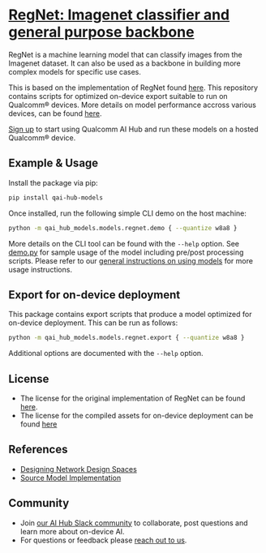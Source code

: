 # [RegNet: Imagenet classifier and general purpose backbone](https://aihub.qualcomm.com/models/regnet)

RegNet is a machine learning model that can classify images from the Imagenet dataset. It can also be used as a backbone in building more complex models for specific use cases.

This is based on the implementation of RegNet found [here](https://github.com/pytorch/vision/blob/main/torchvision/models/regnet.py). This repository contains scripts for optimized on-device
export suitable to run on Qualcomm® devices. More details on model performance
accross various devices, can be found [here](https://aihub.qualcomm.com/models/regnet).

[Sign up](https://myaccount.qualcomm.com/signup) to start using Qualcomm AI Hub and run these models on a hosted Qualcomm® device.




## Example & Usage

Install the package via pip:
```bash
pip install qai-hub-models
```


Once installed, run the following simple CLI demo on the host machine:

```bash
python -m qai_hub_models.models.regnet.demo { --quantize w8a8 }
```
More details on the CLI tool can be found with the `--help` option. See
[demo.py](demo.py) for sample usage of the model including pre/post processing
scripts. Please refer to our [general instructions on using
models](../../../#getting-started) for more usage instructions.

## Export for on-device deployment

This package contains export scripts that produce a model optimized for
on-device deployment. This can be run as follows:

```bash
python -m qai_hub_models.models.regnet.export { --quantize w8a8 }
```
Additional options are documented with the `--help` option.


## License
* The license for the original implementation of RegNet can be found
  [here](https://github.com/pytorch/vision/blob/main/LICENSE).
* The license for the compiled assets for on-device deployment can be found [here](https://qaihub-public-assets.s3.us-west-2.amazonaws.com/qai-hub-models/Qualcomm+AI+Hub+Proprietary+License.pdf)


## References
* [Designing Network Design Spaces](https://arxiv.org/abs/2003.13678)
* [Source Model Implementation](https://github.com/pytorch/vision/blob/main/torchvision/models/regnet.py)



## Community
* Join [our AI Hub Slack community](https://aihub.qualcomm.com/community/slack) to collaborate, post questions and learn more about on-device AI.
* For questions or feedback please [reach out to us](mailto:ai-hub-support@qti.qualcomm.com).
